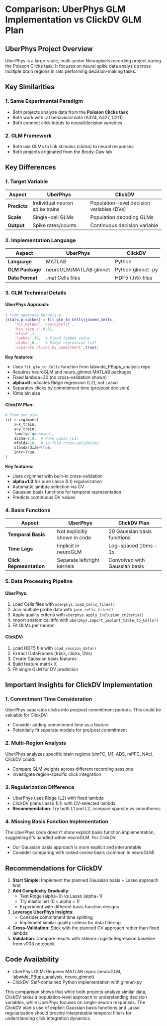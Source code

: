 # Comparison: UberPhys GLM Implementation vs ClickDV GLM Plan

## UberPhys Project Overview
UberPhys is a large-scale, multi-probe Neuropixels recording project during the Poisson Clicks task. It focuses on neural spike data analysis across multiple brain regions in rats performing decision-making tasks.

## Key Similarities

### 1. **Same Experimental Paradigm**
- Both projects analyze data from the **Poisson Clicks task**
- Both work with rat behavioral data (A324, A327, C211)
- Both connect click inputs to neural/decision variables

### 2. **GLM Framework**
- Both use GLMs to link stimulus (clicks) to neural responses
- Both projects originated from the Brody-Daw lab

## Key Differences

### 1. **Target Variable**
| Aspect | UberPhys | ClickDV |
|--------|----------|---------|
| **Predicts** | Individual neuron spike trains | Population-level decision variables (DVs) |
| **Scale** | Single-cell GLMs | Population decoding GLMs |
| **Output** | Spike rates/counts | Continuous decision variable |

### 2. **Implementation Language**
| Aspect | UberPhys | ClickDV |
|--------|----------|---------|
| **Language** | MATLAB | Python |
| **GLM Package** | neuroGLM/MATLAB glmnet | Python glmnet-py |
| **Data Format** | .mat Cells files | HDF5 (.h5) files |

### 3. **GLM Technical Details**

#### UberPhys Approach:
```matlab
% From generate_kernels.m
[stats,p,spikes] = fit_glm_to_Cells(joined_Cells,
    'fit_method','neuroglmfit',
    'bin_size_s',0.01,
    'kfold',1,
    'lambda',30,  % Fixed lambda value
    'alpha',0,    % Ridge regression (L2)
    'separate_clicks_by_commitment',true);
```

**Key features:**
- Uses `fit_glm_to_Cells` function from labwide_PBups_analysis repo
- Requires neuroGLM and neuro_glmnet MATLAB packages
- Fixed lambda=30 (no cross-validation shown)
- **alpha=0** indicates Ridge regression (L2), not Lasso
- Separates clicks by commitment time (pre/post decision)
- 10ms bin size

#### ClickDV Plan:
```python
# From our plan
fit = cvglmnet(
    x=X_train, 
    y=y_train,
    family='gaussian',
    alpha=1.0,  # Pure Lasso (L1)
    nfolds=10,  # 10-fold cross-validation
    standardize=True,
    intr=True
)
```

**Key features:**
- Uses cvglmnet with built-in cross-validation
- **alpha=1.0** for pure Lasso (L1) regularization
- Automatic lambda selection via CV
- Gaussian basis functions for temporal representation
- Predicts continuous DV values

### 4. **Basis Functions**

| Aspect | UberPhys | ClickDV Plan |
|--------|----------|--------------|
| **Temporal Basis** | Not explicitly shown in code | 20 Gaussian basis functions |
| **Time Lags** | Implicit in neuroGLM | Log-spaced 10ms - 1s |
| **Click Representation** | Separate left/right kernels | Convolved with Gaussian basis |

### 5. **Data Processing Pipeline**

#### UberPhys:
1. Load Cells files with `uberphys.load_Cells_files()`
2. Join multiple probe data with `join_cells_files()`
3. Apply quality criteria with `uberphys.apply_inclusion_criteria()`
4. Import anatomical info with `uberphys.import_implant_table_to_Cells()`
5. Fit GLMs per neuron

#### ClickDV:
1. Load HDF5 file with `load_session_data()`
2. Extract DataFrames (trials, clicks, DVs)
3. Create Gaussian basis features
4. Build feature matrix X
5. Fit single GLM for DV prediction

## Important Insights for ClickDV Implementation

### 1. **Commitment Time Consideration**
UberPhys separates clicks into pre/post commitment periods. This could be valuable for ClickDV:
- Consider adding commitment time as a feature
- Potentially fit separate models for pre/post commitment

### 2. **Multi-Region Analysis**
UberPhys analyzes specific brain regions (dmFC, M1, ADS, mPFC, NAc). ClickDV could:
- Compare GLM weights across different recording sessions
- Investigate region-specific click integration

### 3. **Regularization Difference**
- UberPhys uses Ridge (L2) with fixed lambda
- ClickDV plans Lasso (L1) with CV-selected lambda
- **Recommendation**: Try both L1 and L2, compare sparsity vs smoothness

### 4. **Missing Basis Function Implementation**
The UberPhys code doesn't show explicit basis function implementation, suggesting it's handled within neuroGLM. For ClickDV:
- Our Gaussian basis approach is more explicit and interpretable
- Consider comparing with raised cosine basis (common in neuroGLM)

## Recommendations for ClickDV

1. **Start Simple**: Implement the planned Gaussian basis + Lasso approach first
2. **Add Complexity Gradually**:
   - Test Ridge (alpha=0) vs Lasso (alpha=1)
   - Try elastic net (0 < alpha < 1)
   - Experiment with different basis function designs
3. **Leverage UberPhys Insights**:
   - Consider commitment time splitting
   - Implement similar quality criteria for data filtering
4. **Cross-Validation**: Stick with the planned CV approach rather than fixed lambda
5. **Validation**: Compare results with sklearn LogisticRegression baseline from v003 notebook

## Code Availability
- UberPhys GLM: Requires MATLAB repos (neuroGLM, labwide_PBups_analysis, neuro_glmnet)
- ClickDV: Self-contained Python implementation with glmnet-py

This comparison shows that while both projects analyze similar data, ClickDV takes a population-level approach to understanding decision variables, while UberPhys focuses on single-neuron responses. The ClickDV plan's use of explicit Gaussian basis functions and Lasso regularization should provide interpretable temporal filters for understanding click integration dynamics.